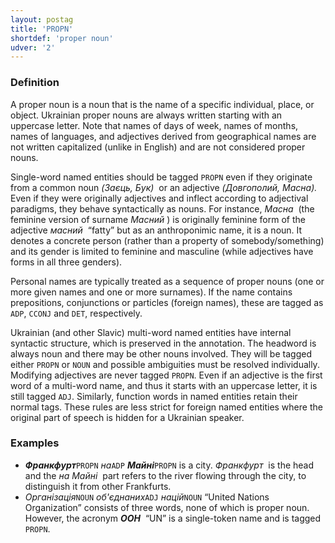 ```yaml
---
layout: postag
title: 'PROPN'
shortdef: 'proper noun'
udver: '2'
---
```


### Definition

A proper noun is a noun that is the name of a specific individual, place, or object. Ukrainian proper nouns are always written starting with an uppercase letter. Note that names of days of week, names of months, names of languages, and adjectives derived from geographical names are not written capitalized (unlike in English) and are not considered proper nouns.

Single-word named entities should be tagged `PROPN` even if they originate from a common noun _(Заєць, Бук)&nbsp;_ or an adjective _(Довгополий, Масна).&nbsp;_ Even if they were originally adjectives and inflect according to adjectival paradigms, they behave syntactically as nouns. For instance, _Масна&nbsp;_ (the feminine version of surname _Масний&nbsp;_) is originally feminine form of the adjective _масний&nbsp;_ “fatty” but as an anthroponimic name, it is a noun. It denotes a concrete person (rather than a property of somebody/something) and its gender is limited to feminine and masculine (while adjectives have forms in all three genders).

Personal names are typically treated as a sequence of proper nouns (one or more given names and one or more surnames). If the name contains prepositions, conjunctions or particles (foreign names), these are tagged as `ADP`, `CCONJ` and `DET`, respectively.

Ukrainian (and other Slavic) multi-word named entities have internal syntactic structure, which is preserved in the annotation. The headword is always noun and there may be other nouns involved. They will be tagged either `PROPN` or `NOUN` and possible ambiguities must be resolved individually. Modifying adjectives are never tagged `PROPN`. Even if an adjective is the first word of a multi-word name, and thus it starts with an uppercase letter, it is still tagged `ADJ`. Similarly, function words in named entities retain their normal tags. These rules are less strict for foreign named entities where the original part of speech is hidden for a Ukrainian speaker.

### Examples

- _<b>Франкфурт</b>_`PROPN` _на_`ADP` _<b>Майні</b>_`PROPN` is a city. _Франкфурт&nbsp;_ is the head and the _на Майні&nbsp;_ part refers to the river flowing through the city, to distinguish it from other Frankfurts.
- _Організація_`NOUN` _об'єднаних_`ADJ` _націй_`NOUN` “United Nations Organization” consists of three words, none of which is proper noun. However, the acronym _<b>ООН</b>&nbsp;_ “UN” is a single-token name and is tagged `PROPN`.
<!-- Interlanguage links updated Po 6. listopadu 2023, 21:41:29 CET -->
